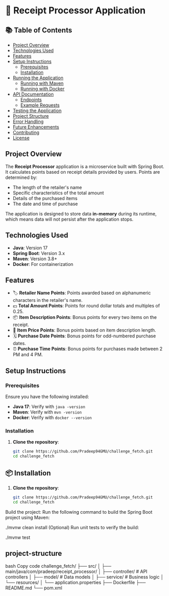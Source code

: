 # 📄 Receipt Processor Application

## 📚 Table of Contents
- [Project Overview](#project-overview)
- [Technologies Used](#technologies-used)
- [Features](#features)
- [Setup Instructions](#setup-instructions)
  - [Prerequisites](#prerequisites)
  - [Installation](#installation)
- [Running the Application](#running-the-application)
  - [Running with Maven](#running-with-maven)
  - [Running with Docker](#running-with-docker)
- [API Documentation](#api-documentation)
  - [Endpoints](#endpoints)
  - [Example Requests](#example-requests)
- [Testing the Application](#testing-the-application)
- [Project Structure](#project-structure)
- [Error Handling](#error-handling)
- [Future Enhancements](#future-enhancements)
- [Contributing](#contributing)
- [License](#license)

## Project Overview
The **Receipt Processor** application is a microservice built with Spring Boot. It calculates points based on receipt details provided by users. Points are determined by:
- The length of the retailer's name
- Specific characteristics of the total amount
- Details of the purchased items
- The date and time of purchase

The application is designed to store data **in-memory** during its runtime, which means data will not persist after the application stops.

## Technologies Used
- **Java**: Version 17
- **Spring Boot**: Version 3.x
- **Maven**: Version 3.8+
- **Docker**: For containerization

## Features
- 🏷️ **Retailer Name Points**: Points awarded based on alphanumeric characters in the retailer's name.
- 💵 **Total Amount Points**: Points for round dollar totals and multiples of 0.25.
- 📦 **Item Description Points**: Bonus points for every two items on the receipt.
- 🛒 **Item Price Points**: Bonus points based on item description length.
- 🗓️ **Purchase Date Points**: Bonus points for odd-numbered purchase dates.
- ⏰ **Purchase Time Points**: Bonus points for purchases made between 2 PM and 4 PM.

## Setup Instructions

### Prerequisites
Ensure you have the following installed:
- **Java 17**: Verify with `java -version`
- **Maven**: Verify with `mvn -version`
- **Docker**: Verify with `docker --version`

### Installation
1. **Clone the repository**:
   ```bash
   git clone https://github.com/Pradeep94GMU/challenge_fetch.git
   cd challenge_fetch
## 📦 Installation
1. **Clone the repository**:
   ```bash
   git clone https://github.com/Pradeep94GMU/challenge_fetch.git
   cd challenge_fetch
   
Build the project: Run the following command to build the Spring Boot project using Maven:

./mvnw clean install
(Optional) Run unit tests to verify the build:

./mvnw test


## project-structure
bash
Copy code
challenge_fetch/
├── src/
│   ├── main/java/com/pradeep/receipt_processor/
│   ├── controller/        # API controllers
│   ├── model/             # Data models
│   ├── service/           # Business logic
│   └── resources/
│       └── application.properties
├── Dockerfile
├── README.md
└── pom.xml
